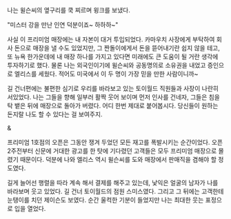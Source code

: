 나는 윌슨씨의 옆구리를 쿡 찌르며 윙크를 보냈다. 

"미스터 강을 만난 인연 덕분이죠~ 하하하~"

사실 이 프리미엄 매장에는 내 자본이 대거 투입되었다. 카마우치 사장에게 부탁하여 회사 돈으로 매장을 낼 수도 있었지만, 그 짠돌이에게서 돈을 뜯어내기란 쉽지 않을 테고, 또 뉴욕 한가운데에 내 매장 하나를 가지고 있다면 미래에도 큰 도움이 될 거란 생각에 투자하기로 했다. 물론 나는 외국인이기에 윌슨씨와 공동명의로 소유권을 내었고 증인으로 엘리스를 세웠다. 적어도 미국에서 이 두 명이 가장 믿을 만한 사람이니까~

길 건너편에는 불편한 심기로 우리를 바라보고 있는 토이월드 직원들과 사장이 나란히 서있었다. 나는 그들을 향해 일부러 활짝 웃어 보이며 먼저 인사를 건네자, 그들은 침을 탁 뱉은 뒤에 매장으로 돌아가 버렸다. 어디 한번 제대로 붙어봅시다. 당신들이 원하는 돈지랄 나도 할 수 있다는 걸 보여주지.

&

프리미엄 1호점의 오픈은 그동안 쟁겨 두었던 모든 재고를 폭발시키는 순간이었다. 오픈 2주전부터 신문에 거대한 광고를 한 탓에 기다렸던 고객들은 모두 프리미엄 매장으로 몰렸기 때문이다. 덕분에 나와 엘리스 역시 윌슨씨를 도와 매장에서 판매직을 겸해야 할 정도였다. 

길게 늘어선 행렬을 따라 계속 해서 결제를 해주고 있는데, 낯익은 얼굴의 남자가 나를 바라보며 웃고 있었다. 길 건너 토이월드의 점원 스미스였다. 그리고 그 뒤에는 고객한테 눈탱이를 치던 제이슨도 보였다. 순간 울컥한 기분이 들었지만 나는 최대한 웃는 표정으로 입을 열었다.
